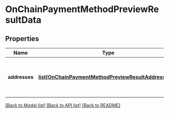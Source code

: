 # OnChainPaymentMethodPreviewResultData

## Properties
Name | Type | Description | Notes
------------ | ------------- | ------------- | -------------
**addresses** | [**list[OnChainPaymentMethodPreviewResultAddressItem]**](OnChainPaymentMethodPreviewResultAddressItem.md) | a list of addresses generated by the derivation scheme | [optional] 

[[Back to Model list]](../README.md#documentation-for-models) [[Back to API list]](../README.md#documentation-for-api-endpoints) [[Back to README]](../README.md)

